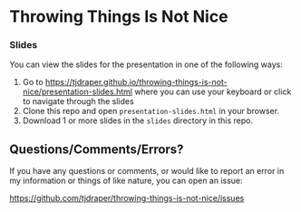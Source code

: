 # Throwing Things Is Not Nice

### Slides

You can view the slides for the presentation in one of the following ways:

1. Go to https://tjdraper.github.io/throwing-things-is-not-nice/presentation-slides.html where you can use your keyboard or click to navigate through the slides
2. Clone this repo and open `presentation-slides.html` in your browser.
3. Download 1 or more slides in the `slides` directory in this repo.

## Questions/Comments/Errors?

If you have any questions or comments, or would like to report an error in my information or things of like nature, you can open an issue:

https://github.com/tjdraper/throwing-things-is-not-nice/issues
